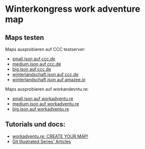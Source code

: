 # Winterkongress work adventure map

## Maps testen

Maps ausprobieren auf CCC testserver:

- [small.json auf ccc.de](https://test.visit.at.wa-test.rc3.cccv.de/_/global/digitalegesellschaft.github.io/workadventure-map-winterkongress/small.json)
- [medium.json auf ccc.de](https://test.visit.at.wa-test.rc3.cccv.de/_/global/digitalegesellschaft.github.io/workadventure-map-winterkongress/medium.json)
- [big.json auf ccc.de](https://test.visit.at.wa-test.rc3.cccv.de/_/global/digitalegesellschaft.github.io/workadventure-map-winterkongress/big.json)
- [winterlandschaft.json auf ccc.de](https://test.visit.at.wa-test.rc3.cccv.de/_/global/digitalegesellschaft.github.io/workadventure-map-winterkongress/winterlandschaft.json)
- [winterlandschaft.json auf amazee.io](https://play.workadventure.test1.amazee.io/_/global/digitalegesellschaft.github.io/workadventure-map-winterkongress/winterlandschaft.json)

Maps ausprobieren auf workandevntu.re:

- [small.json auf workadventu.re](https://play.workadventu.re/_/global/digitalegesellschaft.github.io/workadventure-map-winterkongress/small.json)
- [medium.json auf workadventu.re](https://play.workadventu.re/_/global/digitalegesellschaft.github.io/workadventure-map-winterkongress/medium.json)
- [big.json auf workadventu.re](https://play.workadventu.re/_/global/digitalegesellschaft.github.io/workadventure-map-winterkongress/big.json)

## Tutorials und docs:

- [workadventu.re: CREATE YOUR MAP!](https://workadventu.re/create-map.html)
- [Git Illustrated Series' Articles](https://dev.to/erikaheidi/series/4483)
